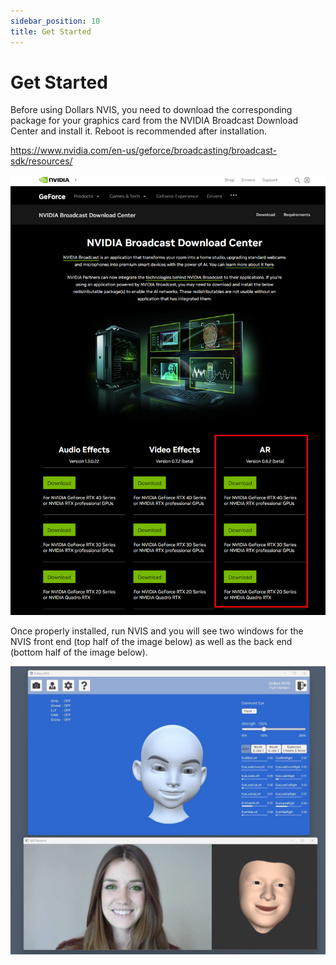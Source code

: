 ```yaml
---
sidebar_position: 10
title: Get Started
---
```


# Get Started

Before using Dollars NVIS, you need to download the corresponding package for your graphics card from the NVIDIA Broadcast Download Center and install it. Reboot is recommended after installation.

https://www.nvidia.com/en-us/geforce/broadcasting/broadcast-sdk/resources/

![](../img/2024_08_13_17_11_40.png)

Once properly installed, run NVIS and you will see two windows for the NVIS front end (top half of the image below) as well as the back end (bottom half of the image below).

![](../img/2024_08_13_17_50_05-2024-08-1.png)
